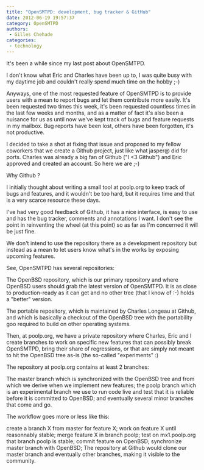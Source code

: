 ```yaml
---
title: "OpenSMTPD: development, bug tracker & GitHub"
date: 2012-06-19 19:57:37
category: OpenSMTPD
authors:
 - Gilles Chehade
categories:
 - technology
---
```


It's been a while since my last post about OpenSMTPD.

I don't know what Eric and Charles have been up to, I was quite busy with my daytime job and couldn't really spend much time on the hobby ;-)

Anyways, one of the most requested feature of OpenSMTPD is to provide users with a mean to report bugs and let them contribute more easily. It's been requested two times this week, it's been requested countless times in the last few weeks and months, and as a matter of fact it's also been a nuisance for us as until now we've kept track of bugs and feature requests in my mailbox. Bug reports have been lost, others have been forgotten, it's not productive.

I decided to take a shot at fixing that issue and proposed to my fellow coworkers that we create a Github project, just like what jasper@ did for ports. Charles was already a big fan of Github ("I <3 Github") and Eric approved and created an account. So here we are ;-)

Why Github ?

I initially thought about writing a small tool at poolp.org to keep track of bugs and features, and it wouldn't be too hard, but it requires time and that is a very scarce resource these days.

I've had very good feedback of Github, it has a nice interface, is easy to use and has the bug tracker, comments and annotations I want. I don't see the point in reinventing the wheel (at this point) so as far as I'm concerned it will be just fine.

We don't intend to use the repository there as a development repository but instead as a mean to let users know what's in the works by exposing upcoming features.

See, OpenSMTPD has several repositories:

The OpenBSD repository, which is our primary repository and where OpenBSD users should grab the latest version of OpenSMTPD. It is as close to production-ready as it can get and no other tree (that I know of :-) holds a "better" version.

The portable repository, which is maintained by Charles Longeau at Github, and which is basically a checkout of the OpenBSD tree with the portability goo required to build on other operating systems.

Then, at poolp.org, we have a private repository where Charles, Eric and I create branches to work on specific new features that can possibly break OpenSMTPD, bring their share of regressions, or that are simply not meant to hit the OpenBSD tree as-is (the so-called "experiments" :)

The repository at poolp.org contains at least 2 branches:

The master branch which is synchronized with the OpenBSD tree and from which we derive when we implement new features; the poolp branch which is an experimental branch we use to run code live and test that it is reliable before it is committed to OpenBSD; and eventually several minor branches that come and go.

The workflow goes more or less like this:

create a branch X from master for feature X;
work on feature X until reasonnably stable;
merge feature X in branch poolp;
test on mx1.poolp.org that branch poolp is stable;
commit feature on OpenBSD;
synchronize master branch with OpenBSD;
The repository at Github would clone our master branch and eventually other branches, making it visible to the community.
